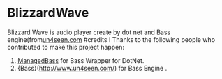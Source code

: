 # BlizzardWave
Blizzard Wave is  audio player create by dot net and Bass engine(from[un4seen.com](https://un4seen.com/bass.html)
#credits
I Thanks to the following people who contributed to make this project happen:
1. [ManagedBass](https://github.com/ManagedBass/ManagedBass) for Bass Wrapper for DotNet.
2. {Bass}(http://www.un4seen.com/) for Bass Engine .